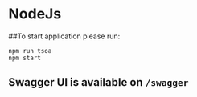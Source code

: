 # NodeJs

##To start application please run:
```
npm run tsoa
npm start
```

## Swagger UI is available on `/swagger`
